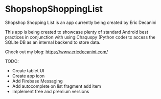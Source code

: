 # ShopshopShoppingList

Shopshop Shopping List is an app currently being created by Eric Decanini

This app is being created to showcase plenty of standard Android best practices in conjunction with using Chaquopy (Python code) to access the SQLite DB as an internal backend to store data.

Check out my blog:
https://www.ericdecanini.com/

TODO:
- Create tablet UI
- Create app icon
- Add Firebase Messaging
- Add autocomplete on list fragment add item
- Implement free and premium versions
